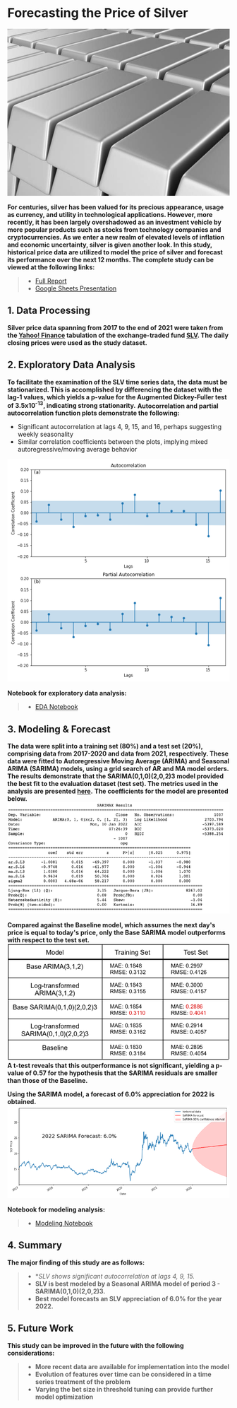 # Forecasting the Price of Silver #
![](https://github.com/titansat74/SLV_Forecasting/blob/main/figs/silver%20bars.jpeg)

**For centuries, silver has been valued for its precious appearance, usage as currency, and utility in technological applications. However, more recently, it has been largely overshadowed as an investment vehicle by more popular products such as stocks from technology companies and cryptocurrencies. As we enter a new realm of elevated levels of inflation and economic uncertainty, silver is given another look. In this study, historical price data are utilized to model the price of silver and forecast its performance over the next 12 months. The complete study can be viewed at the following links:**
> * [Full Report](https://github.com/titansat74/SLV_Forecasting/blob/main/docs/Forecasting%20the%20Price%20of%20Silver.pdf)
> * [Google Sheets Presentation](https://github.com/titansat74/SLV_Forecasting/blob/main/docs/Forecasting%20the%20Price%20of%20Silver%20-%20Slides.pdf)


## 1. Data Processing ##
**Silver price data spanning from 2017 to the end of 2021 were taken from the [Yahoo! Finance](https://finance.yahoo.com) tabulation of the exchange-traded fund [SLV](https://finance.yahoo.com/quote/SLV/history?period1=1483228800&period2=1640995200&interval=1d&filter=history&frequency=1d&includeAdjustedClose=true). The daily closing prices were used as the study dataset.**

## 2. Exploratory Data Analysis ##
**To facilitate the examination of the SLV time series data, the data must be stationarized. This is accomplished by differencing the dataset with the lag-1 values, which yields a p-value for the Augmented Dickey-Fuller test of 3.5x10<sup>-13</sup>, indicating strong stationarity.**
**Autocorrelation and partial autocorrelation function plots demonstrate the following:**
  * Significant autocorrelation at lags 4, 9, 15, and 16, perhaps suggesting weekly seasonality
  * Similar correlation coefficients between the plots, implying mixed autoregressive/moving average behavior
 
![](https://github.com/titansat74/SLV_Forecasting/blob/main/figs/fig4.png)

**Notebook for exploratory data analysis:**
> * [EDA Notebook](https://github.com/titansat74/SLV_Forecasting/blob/main/notebooks/SLV_Time_Series_EDA.ipynb)

## 3. Modeling & Forecast ##
**The data were split into a training set (80%) and a test set (20%), comprising data from 2017-2020 and data from 2021, respectively. These data were fitted to Autoregressive Moving Average (ARIMA) and Seasonal ARIMA (SARIMA) models, using a grid search of AR and MA model orders. The results demonstrate that the SARIMA(0,1,0)(2,0,2)3 model provided the best fit to the evaluation dataset (test set). The metrics used in the analysis are presented [here](https://github.com/titansat74/SLV_Forecasting/blob/main/docs/Silver%20Forecasting%20Metrics.pdf).**
**The coefficients for the model are presented below.**
![](https://github.com/titansat74/SLV_Forecasting/blob/main/figs/Table8.png)

**Compared against the Baseline model, which assumes the next day's price is equal to today's price, only the Base SARIMA model outperforms with respect to the test set.**
![](https://github.com/titansat74/SLV_Forecasting/blob/main/figs/Table9.png)
**A t-test reveals that this outperformance is not significant, yielding a p-value of 0.57 for the hypothesis that the SARIMA residuals are smaller than those of the Baseline.**

**Using the SARIMA model, a forecast of 6.0% appreciation for 2022 is obtained.**
![](https://github.com/titansat74/SLV_Forecasting/blob/main/figs/fig9.png)

**Notebook for modeling analysis:**
> * [Modeling Notebook](https://github.com/titansat74/SLV_Forecasting/blob/main/notebooks/SLV_Time_Series_Modeling.ipynb)

## 4. Summary ##
**The major finding of this study are as follows:**
> * **SLV shows significant autocorrelation at lags 4, 9, 15.*
> * **SLV is best modeled by a Seasonal ARIMA model of period 3 - SARIMA(0,1,0)(2,0,2)3.**
> * **Best model forecasts an SLV appreciation of 6.0% for the year 2022.**
## 5. Future Work ##
**This study can be improved in the future with the following considerations:**
> * **More recent data are available for implementation into the model**
> * **Evolution of features over time can be considered in a time series treatment of the problem**
> * **Varying the bet size in threshold tuning can provide further model optimization**
